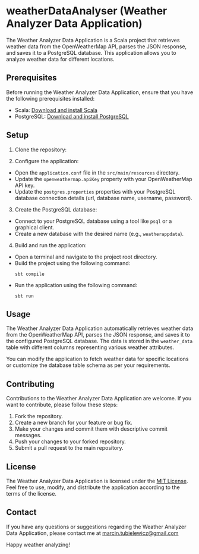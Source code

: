 # weatherDataAnalyser (Weather Analyzer Data Application)

The Weather Analyzer Data Application is a Scala project that retrieves weather data from the OpenWeatherMap API, parses the JSON response, and saves it to a PostgreSQL database. This application allows you to analyze weather data for different locations.

## Prerequisites

Before running the Weather Analyzer Data Application, ensure that you have the following prerequisites installed:

- Scala: [Download and install Scala](https://www.scala-lang.org/download/)
- PostgreSQL: [Download and install PostgreSQL](https://www.postgresql.org/download/)

## Setup

1. Clone the repository:

2. Configure the application:

- Open the `application.conf` file in the `src/main/resources` directory.
- Update the `openweathermap.apiKey` property with your OpenWeatherMap API key.
- Update the `postgres.properties` properties with your PostgreSQL database connection details (url, database name, username, password).

3. Create the PostgreSQL database:

- Connect to your PostgreSQL database using a tool like `psql` or a graphical client.
- Create a new database with the desired name (e.g., `weatherappdata`).

4. Build and run the application:

- Open a terminal and navigate to the project root directory.
- Build the project using the following command:
  ```
  sbt compile
  ```
- Run the application using the following command:
  ```
  sbt run
  ```

## Usage

The Weather Analyzer Data Application automatically retrieves weather data from the OpenWeatherMap API, parses the JSON response, and saves it to the configured PostgreSQL database. The data is stored in the `weather_data` table with different columns representing various weather attributes.

You can modify the application to fetch weather data for specific locations or customize the database table schema as per your requirements.

## Contributing

Contributions to the Weather Analyzer Data Application are welcome. If you want to contribute, please follow these steps:

1. Fork the repository.
2. Create a new branch for your feature or bug fix.
3. Make your changes and commit them with descriptive commit messages.
4. Push your changes to your forked repository.
5. Submit a pull request to the main repository.

## License

The Weather Analyzer Data Application is licensed under the [MIT License](LICENSE). Feel free to use, modify, and distribute the application according to the terms of the license.

## Contact

If you have any questions or suggestions regarding the Weather Analyzer Data Application, please contact me at marcin.tubielewicz@gmail.com

Happy weather analyzing!

